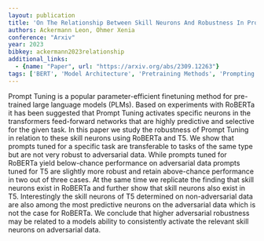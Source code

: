 ```yaml
---
layout: publication
title: 'On The Relationship Between Skill Neurons And Robustness In Prompt Tuning'
authors: Ackermann Leon, Ohmer Xenia
conference: "Arxiv"
year: 2023
bibkey: ackermann2023relationship
additional_links:
  - {name: "Paper", url: "https://arxiv.org/abs/2309.12263"}
tags: ['BERT', 'Model Architecture', 'Pretraining Methods', 'Prompting', 'Security', 'Transformer']
---
```

Prompt Tuning is a popular parameter-efficient finetuning method for pre-trained large language models (PLMs). Based on experiments with RoBERTa it has been suggested that Prompt Tuning activates specific neurons in the transformers feed-forward networks that are highly predictive and selective for the given task. In this paper we study the robustness of Prompt Tuning in relation to these skill neurons using RoBERTa and T5. We show that prompts tuned for a specific task are transferable to tasks of the same type but are not very robust to adversarial data. While prompts tuned for RoBERTa yield below-chance performance on adversarial data prompts tuned for T5 are slightly more robust and retain above-chance performance in two out of three cases. At the same time we replicate the finding that skill neurons exist in RoBERTa and further show that skill neurons also exist in T5. Interestingly the skill neurons of T5 determined on non-adversarial data are also among the most predictive neurons on the adversarial data which is not the case for RoBERTa. We conclude that higher adversarial robustness may be related to a models ability to consistently activate the relevant skill neurons on adversarial data.
